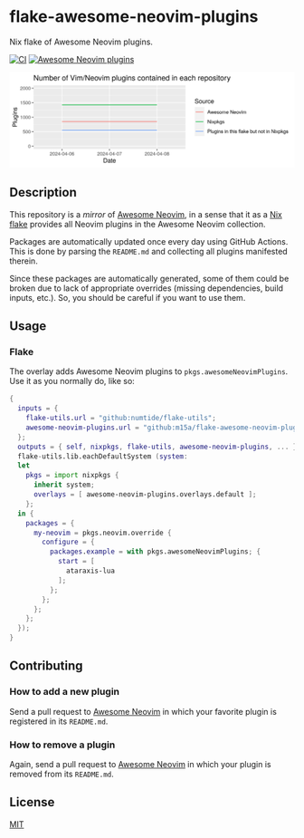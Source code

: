 # flake-awesome-neovim-plugins

Nix flake of Awesome Neovim plugins.

[![CI][b1]][b2]
[![Awesome Neovim plugins][b3]][Awesome Neovim]

[b1]: https://img.shields.io/github/actions/workflow/status/m15a/flake-awesome-neovim-plugins/ci.yml?style=flat-square&logo=github&label=CI
[b2]: https://github.com/m15a/flake-awesome-neovim-plugins/actions/workflows/ci.yml
[b3]: https://img.shields.io/badge/Awesome_Neovim_plugins-848-57A143

![Daily stats](./data/stats/plot/daily.png)

## Description

This repository is a *mirror* of [Awesome Neovim], in a sense that
it as a [Nix flake] provides all Neovim plugins in the Awesome Neovim
collection.

[Awesome Neovim]: https://github.com/rockerBOO/awesome-neovim
[Nix flake]: https://nixos.wiki/wiki/Flakes

Packages are automatically updated once every day using GitHub Actions.
This is done by parsing the `README.md` and collecting all plugins
manifested therein.

Since these packages are automatically generated, some of them could be
broken due to lack of appropriate overrides (missing dependencies, build
inputs, etc.). So, you should be careful if you want to use them.

## Usage

### Flake

The overlay adds Awesome Neovim plugins to `pkgs.awesomeNeovimPlugins`.
Use it as you normally do, like so:

```nix
{
  inputs = {
    flake-utils.url = "github:numtide/flake-utils";
    awesome-neovim-plugins.url = "github:m15a/flake-awesome-neovim-plugins";
  };
  outputs = { self, nixpkgs, flake-utils, awesome-neovim-plugins, ... }:
  flake-utils.lib.eachDefaultSystem (system:
  let
    pkgs = import nixpkgs {
      inherit system;
      overlays = [ awesome-neovim-plugins.overlays.default ];
    };
  in {
    packages = {
      my-neovim = pkgs.neovim.override {
        configure = {
          packages.example = with pkgs.awesomeNeovimPlugins; {
            start = [
              ataraxis-lua
            ];
          };
        };
      };
    };
  });
}
```

## Contributing

### How to add a new plugin

Send a pull request to [Awesome Neovim] in which your favorite plugin
is registered in its `README.md`.

### How to remove a plugin

Again, send a pull request to [Awesome Neovim] in which your plugin
is removed from its `README.md`.

## License

[MIT](LICENSE)

<!-- vim:set tw=72 spell nowrap: -->
